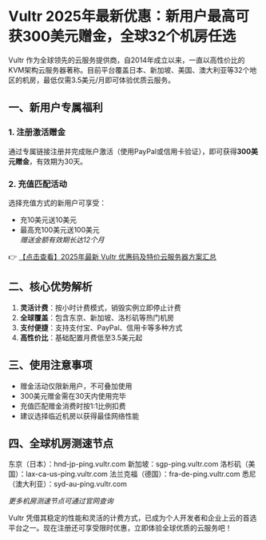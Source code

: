 # Vultr 2025年最新优惠：新用户最高可获300美元赠金，全球32个机房任选

Vultr 作为全球领先的云服务提供商，自2014年成立以来，一直以高性价比的KVM架构云服务器著称。目前平台覆盖日本、新加坡、美国、澳大利亚等32个地区的机房，最低仅需3.5美元/月即可体验优质云服务。

## 一、新用户专属福利

### 1. 注册激活赠金
通过专属链接注册并完成账户激活（使用PayPal或信用卡验证），即可获得**300美元赠金**，有效期为30天。

### 2. 充值匹配活动
选择充值方式的新用户可享受：
- 充10美元送10美元
- 最高充100美元送100美元  
*赠送金额有效期长达12个月*

👉 [【点击查看】2025年最新 Vultr 优惠码及特价云服务器方案汇总](https://bit.ly/VuLtr)

## 二、核心优势解析

1. **灵活计费**：按小时计费模式，销毁实例立即停止计费
2. **全球覆盖**：包含东京、新加坡、洛杉矶等热门机房
3. **支付便捷**：支持支付宝、PayPal、信用卡等多种方式
4. **高性价比**：基础配置月费低至3.5美元起

## 三、使用注意事项

- 赠金活动仅限新用户，不可叠加使用
- 300美元赠金需在30天内使用完毕
- 充值匹配赠金消费时按1:1比例扣费
- 建议选择临近机房以获得最佳网络性能

## 四、全球机房测速节点

东京（日本）：hnd-jp-ping.vultr.com
新加坡：sgp-ping.vultr.com
洛杉矶（美国）：lax-ca-us-ping.vultr.com
法兰克福（德国）：fra-de-ping.vultr.com
悉尼（澳大利亚）：syd-au-ping.vultr.com

*更多机房测速节点可通过官网查询*

Vultr 凭借其稳定的性能和灵活的计费方式，已成为个人开发者和企业上云的首选平台之一。现在注册还可享受限时优惠，立即体验全球优质的云服务吧！